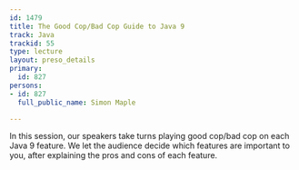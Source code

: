 ```yaml
---
id: 1479
title: The Good Cop/Bad Cop Guide to Java 9
track: Java
trackid: 55
type: lecture
layout: preso_details
primary:
  id: 827
persons:
- id: 827
  full_public_name: Simon Maple

---
```

In this session, our speakers take turns playing good cop/bad cop on each Java 9 feature. We let the audience decide which features are important to you, after explaining the pros and cons of each feature. 
